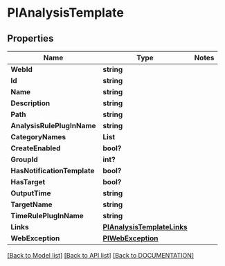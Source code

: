 # PIAnalysisTemplate

## Properties
Name | Type | Notes
------------ | ------------- | -------------
**WebId** | **string**
**Id** | **string**
**Name** | **string**
**Description** | **string**
**Path** | **string**
**AnalysisRulePlugInName** | **string**
**CategoryNames** | **List<string>**
**CreateEnabled** | **bool?**
**GroupId** | **int?**
**HasNotificationTemplate** | **bool?**
**HasTarget** | **bool?**
**OutputTime** | **string**
**TargetName** | **string**
**TimeRulePlugInName** | **string**
**Links** | **[**PIAnalysisTemplateLinks**](../Model/PIAnalysisTemplateLinks.md)**
**WebException** | **[**PIWebException**](../Model/PIWebException.md)**

[[Back to Model list]](../../DOCUMENTATION.md#documentation-for-models) [[Back to API list]](../../DOCUMENTATION.md#documentation-for-api-endpoints) [[Back to DOCUMENTATION]](../../DOCUMENTATION.md)
